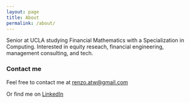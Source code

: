 ```yaml
---
layout: page
title: About
permalink: /about/
---
```


Senior at UCLA studying Financial Mathematics with a Specialization in Computing. Interested in equity reseach, financial engineering, management consulting, and tech. 

### Contact me

Feel free to contact me at [renzo.atw@gmail.com](mailto:renzo.atw@gmail.com)

Or find me on [LinkedIn](https://www.linkedin.com/in/renzotanakawong/)